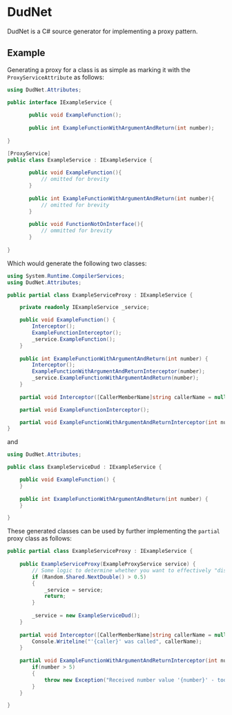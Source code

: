 ﻿# DudNet

DudNet is a C# source generator for implementing a proxy pattern. 

## Example

Generating a proxy for a class is as simple as marking it with the `ProxyServiceAttribute` as follows:
```csharp
using DudNet.Attributes;

public interface IExampleService {
    
       public void ExampleFunction();
    
       public int ExampleFunctionWithArgumentAndReturn(int number);
    
}

[ProxyService]
public class ExampleService : IExampleService {
    
       public void ExampleFunction(){
           // omitted for brevity
       }
        
       public int ExampleFunctionWithArgumentAndReturn(int number){
           // omitted for brevity
       }
    
       public void FunctionNotOnInterface(){
           // ommitted for brevity
       }
    
}
```

Which would generate the following two classes:
```csharp
using System.Runtime.CompilerServices;
using DudNet.Attributes;

public partial class ExampleServiceProxy : IExampleService {

	private readonly IExampleService _service;

	public void ExampleFunction() {
		Interceptor();
		ExampleFunctionInterceptor();
		_service.ExampleFunction();
	}
    
	public int ExampleFunctionWithArgumentAndReturn(int number) {
		Interceptor();
		ExampleFunctionWithArgumentAndReturnInterceptor(number);
		_service.ExampleFunctionWithArgumentAndReturn(number);
	}
    
	partial void Interceptor([CallerMemberName]string callerName = null);

	partial void ExampleFunctionInterceptor();

	partial void ExampleFunctionWithArgumentAndReturnInterceptor(int number);
}
```
and 
```csharp
using DudNet.Attributes;

public class ExampleServiceDud : IExampleService {

    public void ExampleFunction() {
    }
    
    public int ExampleFunctionWithArgumentAndReturn(int number) {
    }

}
```

These generated classes can be used by further implementing the `partial` proxy class as follows:
```csharp
public partial class ExampleServiceProxy : IExampleService {
    
    public ExampleServiceProxy(ExampleProxyService service) {
        // Some logic to determine whether you want to effectively "disable" the service
        if (Random.Shared.NextDouble() > 0.5)
        { 
            _service = service;
            return;
        }
        
        _service = new ExampleServiceDud();
    }
    
    partial void Interceptor([CallerMemberName]string callerName = null) {
        Console.Writeline("'{caller}' was called", callerName);
    }   
    
    partial void ExampleFunctionWithArgumentAndReturnInterceptor(int number) {
        if(number > 5) 
        {
            throw new Exception("Received number value '{number}' - too high!", number);
        }
    }

}

```